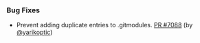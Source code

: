 ### Bug Fixes

- Prevent adding duplicate entries to .gitmodules.  [PR #7088](https://github.com/datalad/datalad/pull/7088) (by [@yarikoptic](https://github.com/yarikoptic))
